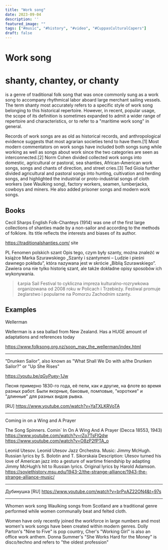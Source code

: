 ```yaml
---
title: "Work song"
date: 2023-09-04
description: ''
featured_image: ""
tags: ["#music", "#history", "#video", "#CuppasCulturalCapers"]
draft: false
---
```



# Work song

# shanty, chantey, or chanty
is a genre of traditional folk song that was once commonly sung as a work song to accompany rhythmical labor aboard large merchant sailing vessels. The term shanty most accurately refers to a specific style of work song belonging to this historical repertoire. However, in recent, popular usage, the scope of its definition is sometimes expanded to admit a wider range of repertoire and characteristics, or to refer to a "maritime work song" in general.

Records of work songs are as old as historical records, and anthropological evidence suggests that most agrarian societies tend to have them.[1] Most modern commentators on work songs have included both songs sung while working as well as songs about work since the two categories are seen as interconnected.[2] Norm Cohen divided collected work songs into domestic, agricultural or pastoral, sea shanties, African-American work songs, songs and chants of direction, and street cries.[3] Ted Gioia further divided agricultural and pastoral songs into hunting, cultivation and herding songs, and highlighted the industrial or proto-industrial songs of cloth workers (see Waulking song), factory workers, seamen, lumberjacks, cowboys and miners. He also added prisoner songs and modern work songs.

## Books
Cecil Sharps English Folk-Chanteys (1914) was one of the first large collections of shanties made by a non-sailor and according to the methods of folklore. Its title reflects the interests and biases of its author.

https://traditionalshanties.com/ site


PL
Fenomen polskich szant
Opis tego, czym były szanty, można znaleźć w książce Marka Szurawskiego „Szanty i szantymeni – Ludzie i pieśni dawnego pokładu”, która nazywana jest w skrócie „Biblią Szurawskiego”. Zawiera ona nie tylko historię szant, ale także dokładne opisy sposobów ich wykonywania.
> Łarpia Sail Festival to cykliczna impreza kulturalno-rozrywkowa organizowana od 2008 roku w Policach i Trzebieży. Festiwal promuje żeglarstwo i popularne na Pomorzu Zachodnim szanty.


## Examples

Wellerman 

Wellerman is a sea ballad from New Zealand.
Has a HUGE amount of adaptations and references today

https://www.folksong.org.nz/soon_may_the_wellerman/index.html

***

"Drunken Sailor", also known as "What Shall We Do with a/the Drunken Sailor?" or "Up She Rises"

https://youtu.be/qGyPuey-1Jw

Песня примерно 1830-го года, её пели, как и другие, на флоте во время разных работ. Были якорные, баковые, помповые, "короткие" и "длинные" для разных видов рывка.

[RU] https://www.youtube.com/watch?v=YaTXLKRVoTA

***

Coming in on a Wing and A Prayer

The Song Spinners. Comin´ In On A Wing And A Prayer (Decca 18553, 1943) https://www.youtube.com/watch?v=rZo7TsFIQdw
https://www.youtube.com/watch?v=O8zP2fPTA_o

Leonid Utesov. Leonid Utesov Jazz Orchestra. Music: Jimmy McHugh. Russian lyrics by S. Bolotin and T. Sikorskaia
Description: Utesov turned his love of American jazz into a gesture of wartime friendship by adapting Jimmy McHugh’s hit to Russian lyrics. Original lyrics by Harold Adamson.
https://soviethistory.msu.edu/1943-2/the-strange-alliance/1943-the-strange-alliance-music/

***

Дубинушка
[RU] https://www.youtube.com/watch?v=brPxAZ22ON4&t=97s

***

Whomen work song
Waulking songs from Scotland are a traditional genre performed while women communally beat and felted cloth.

Women have only recently joined the workforce in large numbers and most women's work songs have been created within modern genres. Dolly Parton's "Nine to Five" is pop country, Cher's "Working Girl" is also an office work anthem. Donna Summer's "She Works Hard for the Money" is disco/techno and refers to "the oldest profession"